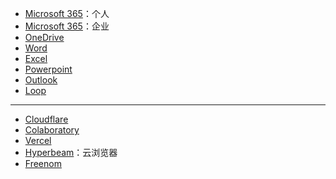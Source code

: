 - [Microsoft 365](https://www.office.com/?auth=1)：个人
- [Microsoft 365](https://www.office.com/?auth=2)：企业
- [OneDrive](https://onedrive.live.com/)
- [Word](https://www.office.com/launch/word?auth=1)
- [Excel](https://www.office.com/launch/excel?auth=1)
- [Powerpoint](https://www.office.com/launch/powerpoint?auth=1)
- [Outlook](https://outlook.live.com/mail/0/)
- [Loop](https://loop.microsoft.com/)

---

- [Cloudflare](https://dash.cloudflare.com/)
- [Colaboratory](https://colab.research.google.com/)
- [Vercel](https://vercel.com/)
- [Hyperbeam](https://hyperbeam.com/app/)：云浏览器
- [Freenom](https://www.freenom.com/zh/index.html?lang=zh)
